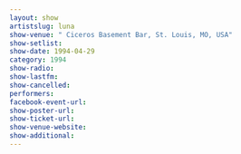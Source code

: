 ```yaml
---
layout: show
artistslug: luna
show-venue: " Ciceros Basement Bar, St. Louis, MO, USA"
show-setlist: 
show-date: 1994-04-29
category: 1994
show-radio: 
show-lastfm: 
show-cancelled: 
performers: 
facebook-event-url: 
show-poster-url: 
show-ticket-url: 
show-venue-website: 
show-additional: 
---
```


